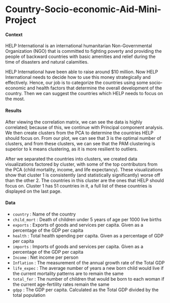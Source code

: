 # Country-Socio-economic-Aid-Mini-Project

#### Context
HELP International is an international humanitarian Non-Governmental Organization (NGO) that is committed to fighting poverty and providing the people of backward countries with basic amenities and relief during the time of disasters and natural calamities.

HELP International have been able to raise around $10 million. Now HELP International needs to decide how to use this money strategically and effectively. Hence, our job is to categorize the countries using some socio-economic and health factors that determine the overall development of the country. Then we can suggest the countries which HELP needs to focus on the most.

#### Results

  After viewing the correlation matrix, we can see the data is highly correlated; because of this, we continue with Principal component analysis. We then create clusters from the PCA to determine the countries HELP should focus on. From our plot, we can see that 3 is the optimal number of clusters, and from these clusters, we can see that the PAM clustering is superior to k means clustering, as it is more resilient to outliers.
  
  After we separated the countries into clusters, we created data visualizations factored by cluster, with some of the top contributors from the PCA (child mortality, income, and life expectancy). These visualizations show that cluster 1 is consistently (and statistically significantly) worse off than the other 2. The countries in this cluster are the ones that HELP should focus on.  Cluster 1 has 51 countries in it, a full list of these countries is displayed on the last page.

#### Data
+ `country` : Name of the country
+ `child_mort` : Death of children under 5 years of age per 1000 live births
+ `exports` : Exports of goods and services per capita. Given as a percentage of the GDP per capita
+ `health` : Total health spending per capita. Given as a percentage of GDP per capita
+ `imports` : Imports of goods and services per capita. Given as a percentage of the GDP per capita
+ `Income` : Net income per person
+ `Inflation` : The measurement of the annual growth rate of the Total GDP
+ `life_expec` : The average number of years a new born child would live if the current mortality patterns are to remain the same
+ `total_fer` : The number of children that would be born to each woman if the current age-fertility rates remain the same
+ `gdpp` : The GDP per capita. Calculated as the Total GDP divided by the total population
